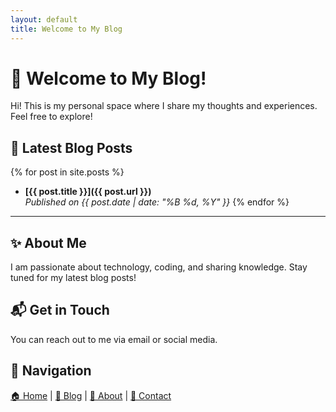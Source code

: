 ```yaml
---
layout: default
title: Welcome to My Blog
---
```


# 🌟 Welcome to My Blog!

Hi! This is my personal space where I share my thoughts and experiences. Feel free to explore!

## 📢 Latest Blog Posts

{% for post in site.posts %}
- **[{{ post.title }}]({{ post.url }})**  
  _Published on {{ post.date | date: "%B %d, %Y" }}_
{% endfor %}

---

## ✨ About Me
I am passionate about technology, coding, and sharing knowledge. Stay tuned for my latest blog posts!

## 📬 Get in Touch
You can reach out to me via email or social media.

## 🔗 Navigation
[🏠 Home](/) | [📝 Blog](/blog) | [👤 About](/about) | [📩 Contact](/contact)

